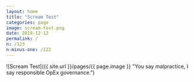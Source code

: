 ```yaml
---
layout: home
title: "Scream Test"
categories: page
image: scream-test.png
date: 2019-12-12
permalink: /
n: /123
n-minus-one: /122
---
```


![Scream Test]({{ site.url }}/pages/{{ page.image }} "You say malpractice, I say responsible OpEx governance.")

